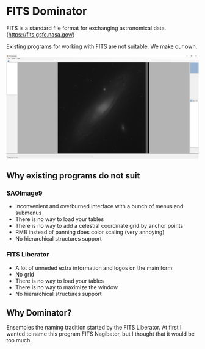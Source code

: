 # FITS Dominator

FITS is a standard file format for exchanging astronomical data. (https://fits.gsfc.nasa.gov/)

Existing programs for working with FITS are not suitable. We make our own.

![Jpeg](/HZQ0aHeOQMA.jpg)

## Why existing programs do not suit

### SAOImage9

- Inconvenient and overburned interface with a bunch of menus and submenus
- There is no way to load your tables
- There is no way to add a celestial coordinate grid by anchor points
- RMB instead of panning does color scaling (very annoying)
- No hierarchical structures support

### FITS Liberator

- A lot of unneded extra information and logos on the main form
- No grid
- There is no way to load your tables
- There is no way to maximize the window
- No hierarchical structures support

## Why Dominator?

Ensemples the naming tradition started by the FITS Liberator. At first I wanted to name this program FITS Nagibator, but I thought that it would be too much.
